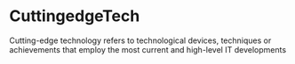 # CuttingedgeTech
Cutting-edge technology refers to technological devices, techniques or achievements that employ the most current and high-level IT developments

